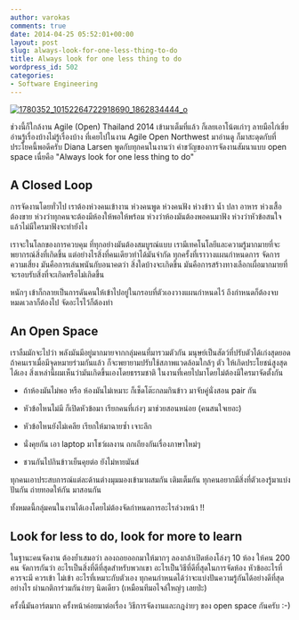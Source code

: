 ```yaml
---
author: varokas
comments: true
date: 2014-04-25 05:52:01+00:00
layout: post
slug: always-look-for-one-less-thing-to-do
title: Always look for one less thing to do
wordpress_id: 502
categories:
- Software Engineering
---
```


[![1780352_10152264722918690_1862834444_o](http://www.varokas.com/wp-content/uploads/2014/04/1780352_10152264722918690_1862834444_o.jpg)](http://www.varokas.com/wp-content/uploads/2014/04/1780352_10152264722918690_1862834444_o.jpg)

ช่วงนี้ก็ใกล้งาน Agile (Open) Thailand 2014 เข้ามาเต็มที่แล้ว ก็เลยเอาโน้ตเก่าๆ ลายมือไก่เขี่ย อ่านรู้เรื่องบ้างไม่รู้เรื่องบ้าง ที่เคยไปในงาน Agile Open Northwest มาอ่านดู ก็มาสะดุดกับที่ประโยคนี้พอดีครับ Diana Larsen พูดกับทุกคนในงานว่า คำขวัญของการจัดงานสัมนาแบบ open space เนื่ยคือ "Always look for one less thing to do"<!-- more -->


## A Closed Loop


การจัดงานโดยทั่วไป เราต้องห่วงคนเข้างาน ห่วงคนพูด ห่วงคนฟัง ห่วงข้าว น้ำ ปลา อาหาร ห่วงเสื้อต้องขาย ห่วงว่าทุกคนจะต้องมีห้องให้พอให้พร้อม ห่วงว่าห้องมันต้องพอคนมาฟัง ห่วงว่าหัวข้อสนใจแล้วไม่มีใครมาฟังจะทำยังไง

เราจะในโลกของการควบคุม ที่ทุกอย่างมันต้องสมบูรณ์แบบ เรามีเทคโนโลยีและความรู้มากมายที่จะพยากรณ์สิ่งที่เกิดขึ้น แต่อย่างไรสิ่งที่คนเดียวทำได้มันจำกัด ทุกครั้งที่เราวางแผนกำหนดการ จัดการความเสี่ยง มันคือการเล่นพนันกับอนาคตว่า สิ่งใดบ้างจะเกิดขึ้น มันคือการสร้างทางเลือกเผื่อมากมายที่จะรอบรับสิ่งที่จะเกิดหรือไม่เกิดขึ้น

หนักๆ เข้าก็กลายเป็นการดันคนให้เข้าไปอยู่ในกรอบที่ตัวเองวางแผนกำหนดไว้ ถึงกำหนดก็ต้องจบ หมดเวลาก็ต้องไป จัดอะไรไว้ก็ต้องทำ


## An Open Space


เราลืมมักจะไปว่า พลังมันมีอยู่มากมายจากกลุ่มคนที่มารวมตัวกัน มนุษย์เป็นสัตว์ที่ปรับตัวได้เก่งสุดยอด ถ้าคนเราเมื่อมีจุดหมายร่วมกันแล้ว ก็จะพยายามปรับใช้สภาพแวดล้อมใกล้ๆ ตัว ให้เกิดประโยชน์สูงสุดได้เอง สิ่งเหล่านี้ผมเห็นว่ามันเกิดขึ้นเองโดยธรรมชาติ ในงานที่เคยไปมาโดยไม่ต้องมีใครมาจัดตั้งกัน



	
  * ถ้าห้องมันไม่พอ หรือ ห้องมันไม่เหมาะ ก็เช็ดโต๊ะกลมกินข้าว มาจับคู่นั่งสอน pair กัน

	
  * หัวข้อไหนไม่มี ก็เปิดหัวข้อมา เรียกคนที่เก่งๆ มาช่วยสอนหน่อย (คนสนใจเยอะ)

	
  * หัวข้อไหนยังไม่เคลีย เรียกให้มาฉายซ้ำ เจาะลึก

	
  * นั่งคุยกัน เอา laptop มาโชว์ผลงาน ถกเถียงกันเรื่องภาษาใหม่ๆ

	
  * ชวนกันไปกินข้าวเย็นคุยต่อ ยังไม่หายมันส์


ทุกคนเอาประสบการณ์แต่ละด้านต่างมุมมองเข้ามาผสมกัน เติมเต็มกัน ทุกคนอยากมีสิ่งที่ตัวเองรู้มาแบ่งปันกัน ถ่ายทอดให้กัน มาสอนกัน

ทั้งหมดนี้กลุ่มคนในงานได้เองโดยไม่ต้องจัดกำหนดการอะไรล่วงหน้า !!


## Look for less to do, look for more to learn


ในฐานะคนจัดงาน ต้องย้ำเสมอว่า ลองถอยออกมาให้มากๆ ลองกล้าเปิดห้องโล่งๆ 10 ห้อง ให้คน 200 คน จัดการกันว่า อะไรเป็นสิ่งที่ดีที่สุดสำหรับพวกเขา อะไรเป็นวิธีที่ดีที่สุดในการจัดห้อง หัวข้ออะไรที่ควรจะมี ควรเข้า ไม่เข้า อะไรที่เหมาะกับตัวเอง ทุกคนกำหนดได้ว่าจะแบ่งปันความรู้กันได้อย่างดีที่สุดอย่างไร ผ่านกติการ่วมกันง่ายๆ นิดเดียว (เหมือนทีมอไจล์ใหญ่ๆ เลยป่ะ)

ครั้งนี้มันอาร์ตมาก ครั้งหน้าค่อยมาต่อเรื่อง วิธีการจัดงานและกฎง่ายๆ ของ open space กันครับ :-)
